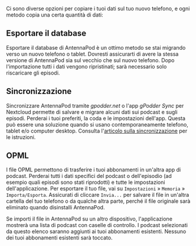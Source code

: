 Ci sono diverse opzioni per copiare i tuoi dati sul tuo nuovo telefono, e ogni
metodo copia una certa quantità di dati:

## Esportare il database

Esportare il database di AntennaPod è un ottimo metodo se stai migrando verso un
nuovo telefono o tablet. Dovresti assicurarti di avere la stessa versione di
AntennaPod sia sul vecchio che sul nuovo telefono. Dopo l'importazione tutti i
dati vengono ripristinati; sarà necessario solo riscaricare gli episodi.

## Sincronizzazione

Sincronizzare AntennaPod tramite *gpodder.net* o l'app *gPodder Sync* per
Nextcloud permette di salvare e migrare alcuni dati sui podcast e sugli episodi.
Perderai i tuoi preferiti, la coda e le impostazioni dell'app. Questa può essere
una soluzione quando si usano contemporaneamente telefono, tablet e/o computer
desktop. Consulta l'[articolo sulla sincronizzazione](/documentation/general/synchronization)
per le istruzioni.

## OPML

I file OPML permettono di trasferire i tuoi abbonamenti in un'altra app di
podcast. Perderai tutti i dati specifici del podcast o dell'episodio (ad esempio
quali episodi sono stati riprodotti) e tutte le impostazioni dell'applicazione.
Per esportare il tuo file, vai su `Impostazioni` » `Memoria` » `Importa/Esporta`.
Assicurati di cliccare `Invia...` per salvare il file in un'altra cartella del
tuo telefono o da qualche altra parte, perché il file originale sarà eliminato
quando disinstalli AntennaPod.

Se importi il file in AntennaPod su un altro dispositivo, l'applicazione
mostrerà una lista di podcast con caselle di controllo. I podcast selezionati da
questo elenco saranno aggiunti ai tuoi abbonamenti esistenti. Nessuno dei tuoi
abbonamenti esistenti sarà toccato.
